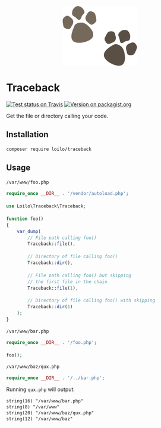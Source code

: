 <div align="center">
  <img alt="Traceback logo: two dog footprints next to each other" src="traceback.svg" width="200" height="160">
</div>

# Traceback
[![Test status on Travis](https://badgen.net/travis/loilo/traceback?label=tests&icon=travis)](https://travis-ci.org/loilo/traceback)
[![Version on packagist.org](https://badgen.net/packagist/v/loilo/traceback)](https://packagist.org/packages/loilo/traceback)

Get the file or directory calling your code.

## Installation
```bash
composer require loilo/traceback
```

## Usage
`/var/www/foo.php`
```php
require_once __DIR__ . '/vendor/autoload.php';

use Loilo\Traceback\Traceback;

function foo()
{
    var_dump(
        // File path calling foo()
        Traceback::file(),

        // Directory of file calling foo()
        Traceback::dir(),

        // File path calling foo() but skipping
        // the first file in the chain
        Traceback::file(1),

        // Directory of file calling foo() with skipping
        Traceback::dir(1)
    );
}
```

`/var/www/bar.php`
```php
require_once __DIR__ . '/foo.php';

foo();
```

`/var/www/baz/qux.php`
```php
require_once __DIR__ . '/../bar.php';
```

Running `qux.php` will output:
```
string(16) "/var/www/bar.php"
string(8) "/var/www"
string(20) "/var/www/baz/qux.php"
string(12) "/var/www/baz"
```
